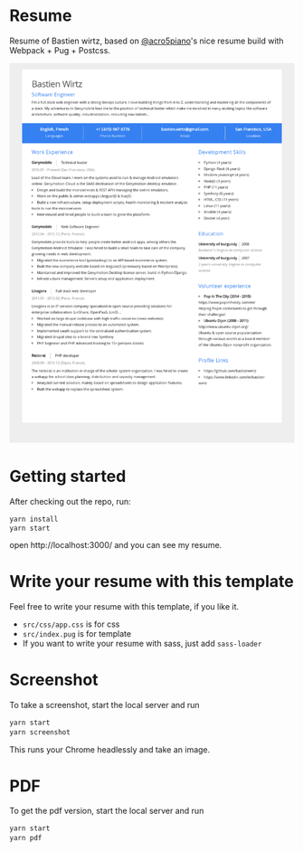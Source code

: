 # Resume

Resume of Bastien wirtz, based on [@acro5piano](https://github.com/acro5piano/resume)'s nice resume build with Webpack + Pug + Postcss.

![screenshot](https://github.com/bastienwirtz/resume/blob/master/screenshot.en.png)

# Getting started

After checking out the repo, run:

```
yarn install
yarn start
```

open http://localhost:3000/ and you can see my resume.

# Write your resume with this template

Feel free to write your resume with this template, if you like it.

- `src/css/app.css` is for css
- `src/index.pug` is for template
- If you want to write your resume with sass, just add `sass-loader`

# Screenshot

To take a screenshot, start the local server and run

```bash
yarn start
yarn screenshot
```
This runs your Chrome headlessly and take an image.

# PDF

To get the pdf version, start the local server and run

```bash
yarn start
yarn pdf
```
